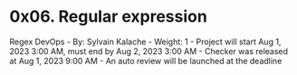 # 0x06. Regular expression
Regex DevOps
    - By: Sylvain Kalache
    - Weight: 1
    - Project will start Aug 1, 2023 3:00 AM, must end by Aug 2, 2023 3:00 AM
    - Checker was released at Aug 1, 2023 9:00 AM
    - An auto review will be launched at the deadline
